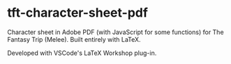 # tft-character-sheet-pdf

Character sheet in Adobe PDF (with JavaScript for some functions) for The Fantasy Trip (Melee).
Built entirely with LaTeX.

Developed with VSCode's LaTeX Workshop plug-in.
